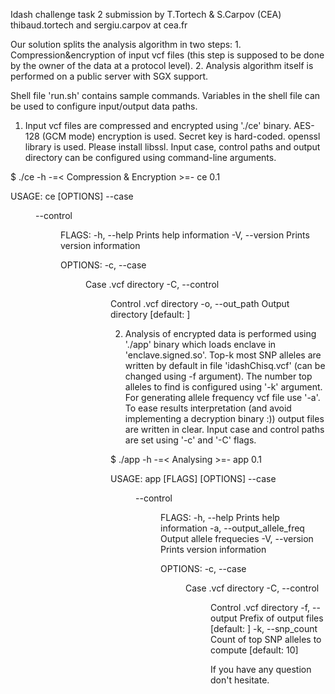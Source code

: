 Idash challenge task 2 submission by T.Tortech & S.Carpov (CEA)
thibaud.tortech and sergiu.carpov at cea.fr

Our solution splits the analysis algorithm in two steps:
    1. Compression\&encryption of input vcf files (this step is supposed to be done by the owner of the data at a protocol level).
    2. Analysis algorithm itself is performed on a public server with SGX support.

Shell file 'run.sh' contains sample commands. Variables in the shell file can be used to configure input/output data paths.

1. Input vcf files are compressed and encrypted using './ce' binary.
AES-128 (GCM mode) encryption is used. Secret key is hard-coded. openssl library is used. Please install libssl.
Input case, control paths and output directory can be configured using command-line arguments.

$ ./ce -h
-=< Compression & Encryption >=-
ce 0.1

USAGE:
    ce [OPTIONS] --case <DIR> --control <DIR>

FLAGS:
    -h, --help       Prints help information
    -V, --version    Prints version information

OPTIONS:
    -c, --case <DIR>        Case .vcf directory
    -C, --control <DIR>     Control .vcf directory
    -o, --out_path <STR>    Output directory [default: ]


2. Analysis of encrypted data is performed using './app' binary which loads enclave in 'enclave.signed.so'.
Top-k most SNP alleles are written by default in file 'idashChisq.vcf' (can be changed using -f argument).
The number top alleles to find is configured using '-k' argument. For generating allele frequency vcf file use '-a'.
To ease results interpretation (and avoid implementing a decryption binary :)) output files are written in clear.
Input case and control paths are set using '-c' and '-C' flags.

$ ./app -h
-=< Analysing >=-
app 0.1

USAGE:
    app [FLAGS] [OPTIONS] --case <DIR> --control <DIR>

FLAGS:
    -h, --help                  Prints help information
    -a, --output_allele_freq    Output allele frequecies
    -V, --version               Prints version information

OPTIONS:
    -c, --case <DIR>         Case .vcf directory
    -C, --control <DIR>      Control .vcf directory
    -f, --output <STR>       Prefix of output files [default: ]
    -k, --snp_count <INT>    Count of top SNP alleles to compute [default: 10]

If you have any question don't hesitate.
